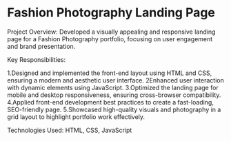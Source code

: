 # Fashion Photography Landing Page
Project Overview:
Developed a visually appealing and responsive landing page for a Fashion Photography portfolio, focusing on user engagement and brand presentation.

Key Responsibilities:

1.Designed and implemented the front-end layout using HTML and CSS, ensuring a modern and aesthetic user interface.
2Enhanced user interaction with dynamic elements using JavaScript.
3.Optimized the landing page for mobile and desktop responsiveness, ensuring cross-browser compatibility.
4.Applied front-end development best practices to create a fast-loading, SEO-friendly page.
5.Showcased high-quality visuals and photography in a grid layout to highlight portfolio work effectively.

Technologies Used:
HTML, CSS, JavaScript

